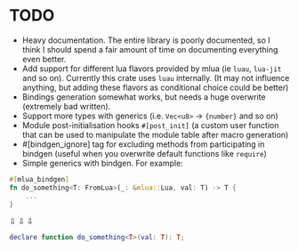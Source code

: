 # TODO
- Heavy documentation. The entire library is poorly documented, so I think I should spend a fair amount
of time on documenting everything even better.
- Add support for different lua flavors provided by mlua (ie `luau`, `lua-jit` and so on). Currently this crate
uses `luau` internally. (It may not influence anything, but adding these flavors as conditional choice could be
better)
- Bindings generation somewhat works, but needs a huge overwrite (extremely bad written).
- Support more types with generics (i.e. `Vec<u8>` -> `{number}` and so on)
- Module post-initialisation hooks `#[post_init]` (a custom user function that can be used to manipulate the module table
after macro generation)
- #[bindgen_ignore] tag for excluding methods from participating in bindgen (useful when you overwrite default functions like `require`)
- Simple generics with bindgen. For example: 
```rust
#[mlua_bindgen]
fn do_something<T: FromLua>(_: &mlua::Lua, val: T) -> T {
    ...
}
```
⇩ ⇩ ⇩
```lua
declare function do_something<T>(val: T): T;
```